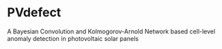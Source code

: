# PVdefect
A Bayesian Convolution and Kolmogorov-Arnold Network based cell-level anomaly detection in photovoltaic solar panels
